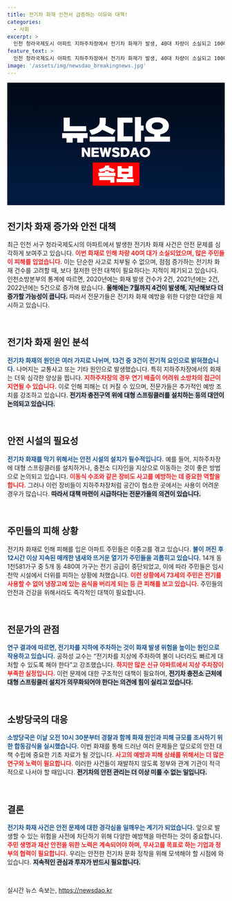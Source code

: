 ```yaml
---
title: 전기차 화재 인천서 급증하는 이유와 대책!
categories:
  - 사회
excerpt: >
  인천 청라국제도시 아파트 지하주차장에서 전기차 화재가 발생, 40대 차량이 소실되고 100대가 피해를 입었다. 전문가들은 화재 예방을 위한 대형 스프링클러 설치를 촉구하며, 전기차 지상 주차 필요성을 강조하고 있다.
feature_text: >
  인천 청라국제도시 아파트 지하주차장에서 전기차 화재가 발생, 40대 차량이 소실되고 100대가 피해를 입었다. 전문가들은 화재 예방을 위한 대형 스프링클러 설치를 촉구하며, 전기차 지상 주차 필요성을 강조하고 있다.
image: '/assets/img/newsdao_breakingnews.jpg'
---
```


<p><img src="/assets/img/newsdao_breakingnews.jpg" alt="ranknews 속보" /></p>

<h2 data-ke-size="size26">전기차 화재 증가와 안전 대책</h2>

<p data-ke-size="size16">최근 인천 서구 청라국제도시의 아파트에서 발생한 전기차 화재 사건은 안전 문제를 심각하게 보여주고 있습니다. <b><span style="color: #ee2323;">이번 화재로 인해 차량 40여 대가 소실되었으며, 많은 주민들이 피해를 입었습니다.</span></b> 이는 단순한 사고로 치부될 수 없으며, 점점 증가하는 전기차 화재 건수를 고려할 때, 보다 철저한 안전 대책이 필요하다는 지적이 제기되고 있습니다. 인천소방본부의 통계에 따르면, 2020년에는 화재 발생 건수가 2건, 2021년에는 2건, 2022년에는 5건으로 증가해 왔습니다. <b><span style="background-color: #21538527;">올해에는 7월까지 4건이 발생해, 지난해보다 더 증가할 가능성이 큽니다.</span></b> 따라서 전문가들은 전기차 화재 예방을 위한 다양한 대안을 제시하고 있습니다.</p>

<p data-ke-size="size16">&nbsp;</p>

<h2 data-ke-size="size26">전기차 화재 원인 분석</h2>

<p data-ke-size="size16"><b><span style="color: #1a5490;">전기차 화재의 원인은 여러 가지로 나뉘며, 13건 중 3건이 전기적 요인으로 밝혀졌습니다.</span></b> 나머지는 교통사고 또는 기타 원인으로 발생했습니다. 특히 지하주차장에서의 화재는 더욱 심각한 양상을 띕니다. <b><span style="color: #ee2323;">지하주차장의 경우 연기 배출이 어려워 소방차의 접근이 지연될 수 있습니다.</span></b> 이로 인해 피해는 더 커질 수 있으며, 전문가들은 추가적인 예방 조치를 강조하고 있습니다. <b><span style="background-color: #21538527;">전기차 충전구역 위에 대형 스프링클러를 설치하는 등의 대안이 논의되고 있습니다.</span></b></p>

<p data-ke-size="size16">&nbsp;</p>

<h2 data-ke-size="size26">안전 시설의 필요성</h2>

<p data-ke-size="size16"><b><span style="color: #1a5490;">전기차 화재를 막기 위해서는 안전 시설의 설치가 필수적입니다.</span></b> 예를 들어, 지하주차장에 대형 스프링클러를 설치하거나, 충전소 디자인을 지상으로 이동하는 것이 좋은 방법으로 논의되고 있습니다. <b><span style="color: #ee2323;">이동식 수조와 같은 장비도 사고를 예방하는 데 중요한 역할을 합니다.</span></b> 그러나 이런 장비들이 지하주차장처럼 공간이 협소한 곳에서는 사용이 어려운 경우가 많습니다. <b><span style="background-color: #21538527;">따라서 대책 마련이 시급하다는 전문가들의 의견이 있습니다.</span></b></p>

<p data-ke-size="size16">&nbsp;</p>

<h2 data-ke-size="size26">주민들의 피해 상황</h2>

<p data-ke-size="size16">전기차 화재로 인해 피해를 입은 아파트 주민들은 이중고를 겪고 있습니다. <b><span style="color: #1a5490;">불이 꺼진 후 12시간 이상 지속된 매캐한 냄새와 뜨거운 열기가 주민들을 괴롭히고 있습니다.</span></b> 14개 동 1천581가구 중 5개 동 480여 가구는 전기 공급이 중단되었고, 이에 따라 주민들은 임시 천막 시설에서 더위를 피하는 상황에 처했습니다. <b><span style="color: #ee2323;">이런 상황에서 73세의 주민은 전기를 사용할 수 없어 냉장고에 있는 음식을 버리게 되는 등 큰 피해를 보고 있습니다.</span></b> 주민들의 안전과 건강을 위해서라도 즉각적인 대책이 필요합니다.</p>

<p data-ke-size="size16">&nbsp;</p>

<h2 data-ke-size="size26">전문가의 관점</h2>

<p data-ke-size="size16"><b><span style="color: #1a5490;">연구 결과에 따르면, 전기차를 지하에 주차하는 것이 화재 발생 위험을 높이는 원인으로 작용하고 있습니다.</span></b> 공하성 교수는 “전기차를 지상에 주차하여 불이 나더라도 빠르게 대처할 수 있도록 해야 한다”고 강조했습니다. <b><span style="color: #ee2323;">하지만 많은 신규 아파트에서 지상 주차장이 부족한 실정입니다.</span></b> 이런 문제에 대한 구조적인 대책이 필요하며, <b><span style="background-color: #21538527;">전기차 충전소 근처에 대형 스프링클러 설치가 의무화되어야 한다는 의견에 힘이 실리고 있습니다.</span></b></p>

<p data-ke-size="size16">&nbsp;</p>

<h2 data-ke-size="size26">소방당국의 대응</h2>

<p data-ke-size="size16"><b><span style="color: #1a5490;">소방당국은 이날 오전 10시 30분부터 경찰과 함께 화재 원인과 피해 규모를 조사하기 위한 합동감식을 실시했습니다.</span></b> 이번 화재를 통해 드러난 여러 문제들은 앞으로의 안전 대책 수립에 중요한 기초 자료가 될 것입니다. <b><span style="color: #ee2323;">사고의 예방과 피해 상쇄를 위해서는 더 많은 연구와 노력이 필요합니다.</span></b> 이러한 사건들이 재발하지 않도록 정부와 관계 기관이 적극적으로 나서야 할 때입니다. <b><span style="background-color: #21538527;">전기차의 안전 관리는 더 이상 미룰 수 없는 일입니다.</span></b></p>

<p data-ke-size="size16">&nbsp;</p>

<h2 data-ke-size="size26">결론</h2>

<p data-ke-size="size16"><b><span style="color: #1a5490;">전기차 화재 사건은 안전 문제에 대한 경각심을 일깨우는 계기가 되었습니다.</span></b> 앞으로 발생할 수 있는 위험을 사전에 차단하기 위해 다양한 예방책을 마련하는 것이 중요합니다. <b><span style="color: #ee2323;">주민 생명과 재산 안전을 위한 노력은 계속되어야 하며, 무사고를 목표로 하는 기업과 정부의 협력이 필요합니다.</span></b> 우리는 안전한 전기차 문화 정착을 위해 모색해야 할 시점에 와 있습니다. <b><span style="background-color: #21538527;">지속적인 관심과 투자가 반드시 필요합니다.</span></b></p> 

<p data-ke-size="size16">&nbsp;</p>
실시간 뉴스 속보는, <a href="https://newsdao.kr" rel="dofollow">https://newsdao.kr</a>


